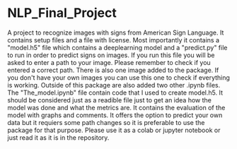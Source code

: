 # NLP_Final_Project
A project to recognize images with signs from American Sign Language.
It contains setup files and a file with license.
Most importantly it contains a "model.h5" file which contains a deeplearning model and
a "predict.py" file to run in order to predict signs on images.
If you run this file you will be asked to enter a path to your image.
Please remember to check if you entered a correct path.
There is also one image added to the package.
If you don't have your own images you can use this one to check if everything is working.
Outside of this package are also added two other .ipynb files.
The "The_model.ipynb" file contain code that I used to create model.h5.
It should be considered just as a readible file just to get an idea how the model was done and what the metrics are.
It contains the evaluation of the model with graphs and comments. 
It offers the option to predict your own data but it requiers some path changes so it is preferable to use the package for that purpose.
Please use it as a colab or jupyter notebook or just read it as it is in the repository.

